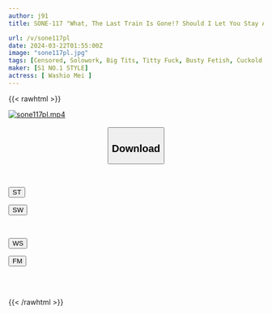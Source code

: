 ```yaml
---
author: j91
title: SONE-117 "What, The Last Train Is Gone!? Should I Let You Stay At My House?" When I Accepted The Invitation Of The Beautiful Manager Of My Part-time Job, I Lost All My Reason When I Saw Her Wearing A Housecoat Without Makeup... Mei Washio

url: /v/sone117pl
date: 2024-03-22T01:55:00Z
image: "sone117pl.jpg"
tags: [Censored, Solowork, Big Tits, Titty Fuck, Busty Fetish, Cuckold	]
maker: [S1 NO.1 STYLE]
actress: [ Washio Mei ]
---
```



{{< rawhtml >}}

<div class="video" data-videoid="eArgR7Z6vKtweR">
    <a href="javascript:;">
        <img src="/v/sone117pl/sone117pl.jpg" width="WIDTH" height="HEIGHT" alt="sone117pl.mp4" loading="lazy">
    </a>
</div>

<script type="text/javascript" src="https://j91.asia/asset/on-demand-st.js"></script>

<br>
  <link rel="stylesheet" href="https://j91.asia/asset/bs5.css">
  
  <center>
  <button class="btn btn-primary" type="button" data-bs-toggle="collapse" data-bs-target=".multi-collapse" aria-expanded="false" aria-controls="multiCollapseExample1 multiCollapseExample2"><h2>Download</h2></button></center>
</p>
<div class="row">
  <div class="col">
    <div class="collapse multi-collapse" id="multiCollapseExample1">
      <div class="card card-body">
	      	      <br>
<div class="buttons">  
<p><a href="https://streamtape.to/v/eArgR7Z6vKtweR" target="_blank"><button class="btn-hover color-3"><i class="fa fa-download"></i> ST</button></a></p>
<p><a href="https://asnwish.com/n3cdrodbiudy" target="_blank"><button class="btn-hover color-2"><i class="fa fa-download"></i> SW</button></a></p></div>
    </div>
  </div>
</div>
  <div class="col">
    <div class="collapse multi-collapse" id="multiCollapseExample2">
      <div class="card card-body">
	      <br>
<div class="buttons">
<p><a href="https://wolfstream.tv/on7bcp33b04k"><button class="btn-hover color-9"><i class="fa fa-download"></i> WS</button></a></p>
<p><a href="https://filemoon.sx/d/2qqaamt42xkl"><button class="btn-hover color-8"><i class="fa fa-download"></i> FM</button></a></p></div>
<br><br>
      </div>
    </div>
  </div>
</div>

{{< /rawhtml >}}